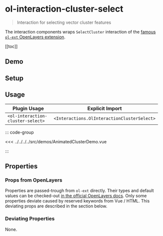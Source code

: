 # ol-interaction-cluster-select

> Interaction for selecting vector cluster features

The interaction components wraps `SelectCluster` interaction of the [famous `ol-ext` OpenLayers extension](http://viglino.github.io/ol-ext/).

[[toc]]

## Demo

<script setup lang="ts">
import AnimatedClusterDemo from "@demos/AnimatedClusterDemo.vue"
</script>

<ClientOnly>
<AnimatedClusterDemo />
</ClientOnly>

## Setup

<!--@include: ../../interactions.plugin.md-->

## Usage

| Plugin Usage                      |               Explicit Import               |
| --------------------------------- | :-----------------------------------------: |
| `<ol-interaction-cluster-select>` | `<Interactions.OlInteractionClusterSelect>` |

::: code-group

<<< ../../../../src/demos/AnimatedClusterDemo.vue

:::

## Properties

### Props from OpenLayers

Properties are passed-trough from `ol-ext` directly.
Their types and default values can be checked-out [in the official OpenLayers docs](http://viglino.github.io/ol-ext/doc/doc-pages/ol.interaction.SelectCluster.html).
Only some properties deviate caused by reserved keywords from Vue / HTML.
This deviating props are described in the section below.

### Deviating Properties

None.
